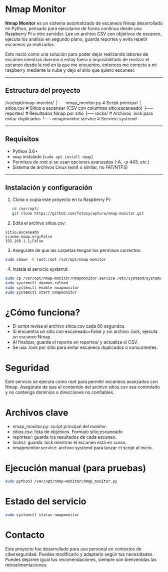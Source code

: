 # Nmap Monitor

**Nmap Monitor** es un sistema automatizado de escaneos Nmap desarrollado en Python, pensado para ejecutarse de forma continua desde una Raspberry Pi u otro servidor. Lee un archivo CSV con objetivos de escaneo, ejecuta los análisis en segundo plano, guarda reportes y evita repetir escaneos ya realizados.

Esto nació como una solución para poder dejar realizando labores de escaneo mientras duermo o estoy fuera o imposibilitado de realizar el escaneo desde la red en la que me encuentro, entonces me conecto a mi raspberry mediante la nube y dejo el sitio que quiero escanear.

---

## Estructura del proyecto

/var/opt/nmap-monitor/
├── nmap_monitor.py # Script principal
├── sitios.csv # Sitios a escanear (CSV con columnas sitio;escaneado)
├── reportes/ # Resultados Nmap por sitio
├── locks/ # Archivos .lock para evitar duplicados
└── nmapmonitor.service # Servicio systemd


---

## Requisitos

- Python 3.6+
- `nmap` instalado (`sudo apt install nmap`)
- Permisos de root si se usan opciones avanzadas (-A, -p 443, etc.)
- Sistema de archivos Linux (ext4 o similar, no FAT/NTFS)

---

## Instalación y configuración

1. Clona o copia este proyecto en tu Raspberry Pi:

```bash
   cd /var/opt/
   git clone https://github.com/fotosycaptura/nmap-monitor.git
```

2. Edita el archivo sitios.csv:

```csv
sitio;escaneado
scanme.nmap.org;False
192.168.1.1;False
```

3. Asegúrate de que las carpetas tengan los permisos correctos:

```bash
sudo chown -R root:root /var/opt/nmap-monitor
```

4. Instala el servicio systemd:

```bash
sudo cp /var/opt/nmap-monitor/nmapmonitor.service /etc/systemd/system/
sudo systemctl daemon-reload
sudo systemctl enable nmapmonitor
sudo systemctl start nmapmonitor
```
 
# ¿Cómo funciona?

- El script revisa el archivo sitios.csv cada 60 segundos.
- Si encuentra un sitio con escaneado=False y sin archivo .lock, ejecuta un escaneo Nmap.
- Al finalizar, guarda el reporte en reportes/ y actualiza el CSV.
- Se usa .lock por sitio para evitar escaneos duplicados o concurrentes.

# Seguridad

Este servicio se ejecuta como root para permitir escaneos avanzados con Nmap. Asegúrate de que el contenido del archivo sitios.csv sea controlado y no contenga dominios o direcciones no confiables.

# Archivos clave

- nmap_monitor.py: script principal del monitor.
- sitios.csv: lista de objetivos. Formato sitio;escaneado
- reportes/: guarda los resultados de cada escaneo.
- locks/: guarda .lock mientras el escaneo está en curso.
- nmapmonitor.service: archivo systemd para lanzar el script al inicio.

# Ejecución manual (para pruebas)

```bash
sudo python3 /var/opt/nmap-monitor/nmap_monitor.py
```

# Estado del servicio

```bash
sudo systemctl status nmapmonitor
```

# Contacto

Este proyecto fue desarrollado para uso personal en contextos de ciberseguridad. Puedes modificarlo y adaptarlo según tus necesidades.
Puedes dejarme igual tus recomendaciones, siempre son bienvenidas las retroalimentaciones.